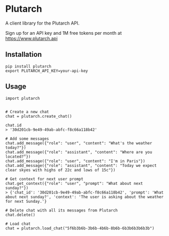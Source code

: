 # Plutarch

A client library for the Plutarch API.

Sign up for an API key and 1M free tokens per month at https://www.plutarch.api

## Installation
```
pip install plutarch
export PLUTARCH_API_KEY=your-api-key
```

## Usage
```
import plutarch


# Create a new chat
chat = plutarch.create_chat()

chat.id
> '30d201cb-9e49-49ab-abfc-f8c66a118b42'

# Add some messages
chat.add_message({"role": "user", "content": "What's the weather today?"})
chat.add_message({"role": "assistant", "content": "Where are you located?"})
chat.add_message({"role": "user", "content": "I'm in Paris"})
chat.add_message({"role": "assistant", "content": "Today we expect clear skyes with highs of 22c and lows of 15c"})

# Get context for next user prompt
chat.get_context({"role": "user", "prompt": "What about next sunday?"})
> {'chat_id': '30d201cb-9e49-49ab-abfc-f8c66a118b42', 'prompt': 'What about next sunday?', 'context': 'The user is asking about the weather for next Sunday.'}

# Delete chat with all its messages from Plutarch
chat.delete()

# Load chat
chat = plutarch.load_chat("5f6b3b6b-3b6b-4b6b-8b6b-6b3b6b3b6b3b")
```